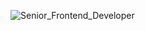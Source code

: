![Senior_Frontend_Developer](https://cdn2.hubspot.net/hubfs/2697939/So%20you%20want%20to%20be%20a%20web%20developer.png)
